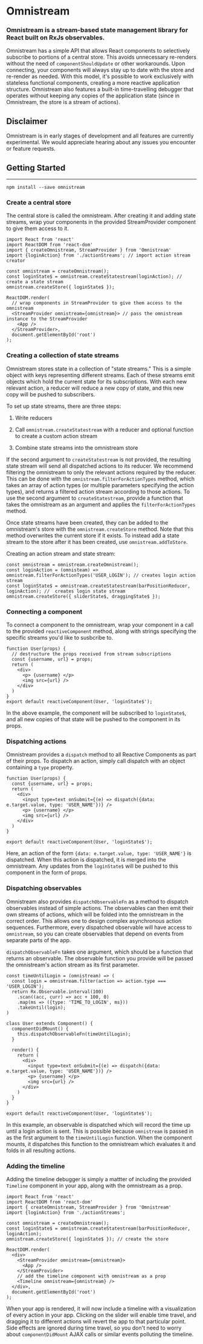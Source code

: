 # Omnistream
### Omnistream is a stream-based state management library for React built on RxJs observables.

Omnistream has a simple API that allows React components to selectively subscribe to portions of a central store. This avoids unnecessary re-renders without the need of `componentShouldUpdate` or other workarounds. Upon connecting, your components will always stay up to date with the store and re-render as needed. With this model, it's possible to work exclusively with stateless functional components, creating a more reactive application structure. Omnistream also features a built-in time-travelling debugger that operates without keeping any copies of the application state (since in Omnistream, the store is a stream of actions).

## Disclaimer

Omnistream is in early stages of development and all features are currently experimental. We would appreciate hearing about any issues you encounter or feature requests.

## Getting Started
----

`npm install --save omnistream`

### Create a central store 

The central store is called the omnistream. After creating it and adding state streams, wrap your components in the provided StreamProvider component to give them access to it.

``` 
import React from 'react'
import ReactDOM from 'react-dom'
import { createOmnistream, StreamProvider } from 'Omnistream'
import {loginAction} from './actionStreams'; // import action stream creator

const omnistream = createOmnistream();
const loginState$ = omnistream.createStatestream(loginAction); // create a state stream
omnistream.createStore({ loginState$ });

ReactDOM.render(
  // wrap components in StreamProvider to give them access to the omnistream
  <StreamProvider omnistream={omnistream}> // pass the omnistream instance to the StreamProvider
    <App />
  </StreamProvider>,
  document.getElementById('root')
);
```

### Creating a collection of state streams

Omnistream stores state in a collection of "state streams." This is a simple object with keys representing different streams. Each of these streams emit objects which hold the current state for its subscriptions. With each new relevant action, a reducer will reduce a new copy of state, and this new copy will be pushed to subscribers.

To set up state streams, there are three steps: 

1. Write reducers

2. Call `omnistream.createStatestream` with a reducer and optional function to create a custom action stream

3. Combine state streams into the omnistream store

If the second argument to `createStatestream` is not provided, the resulting state stream will send all dispatched actions to its reducer. We recommend filtering the omnistream to only the relevant actions required by the reducer. This can be done with the `omnistream.filterForActionTypes` method, which takes an array of action types (or multiple parameters specifying the action types), and returns a filtered action stream according to those actions. To use the second argument to `createStatestream`, provide a function that takes the omnistream as an argument and applies the `filterForActionTypes` method.

Once state streams have been created, they can be added to the omnistream's store with the `omnistream.createStore` method. Note that this method overwrites the current store if it exists. To instead add a state stream to the store after it has been created, use `omnistream.addToStore`. 


Creating an action stream and state stream:

```
const omnistream = omnistream.createOmnistream();
const loginAction = (omnisteam) => omnistream.filterForActionTypes('USER_LOGIN'); // creates login action stream
const loginState$ = omnistream.createStatestream(barPositionReducer, loginAction); //  creates login state stream
omnistream.createStore({ sliderState$, draggingState$ });
```

### Connecting a component

To connect a component to the omnistream, wrap your component in a call to the provided `reactiveComponent` method, along with strings specifying the specific streams you'd like to susbcribe to.

```
function User(props) {
  // destructure the props received from stream subscriptions
  const {username, url} = props;
  return (
    <div>
      <p> {username} </p>
      <img src={url} />
    </div>
  )
}
export default reactiveComponent(User, 'loginState$');
```

In the above example, the component will be subscribed to `loginState$`, and all new copies of that state will be pushed to the component in its props.

### Dispatching actions

Omnistream provides a `dispatch` method to all Reactive Components as part of their props. To dispatch an action, simply call dispatch with an object containing a `type` property.

```
function User(props) {
  const {username, url} = props;
  return (
    <div>
      <input type=text onSubmit={(e) => dispatch({data: e.target.value, type: 'USER_NAME'})} />
      <p> {username} </p>
      <img src={url} />
    </div>
  )
}

export default reactiveComponent(User, 'loginState$');
```

Here, an action of the form `{data: e.target.value, type: 'USER_NAME'}` is dispatched. When this action is dispatched, it is merged into the omnistream. Any updates from the `loginState$` will be pushed to this component in the form of props.

### Dispatching observables

Omnistream also provides `dispatchObservableFn` as a method to dispatch observables instead of simple actions. The observables can then emit their own streams of actions, which will be folded into the omnistream in the correct order. This allows one to design complex asynchronous action sequences. Furthermore, every dispatched observable will have access to `omnistream`, so you can create observables that depend on events from separate parts of the app.

`dispatchObservableFn` takes one argument, which should be a function that returns an observable. The observable function you provide will be passed the omnistream's action stream as its first parameter.

```
const timeUntilLogin = (omnistream) => (
  const login = omnistream.filter(action => action.type === 'USER_LOGIN');
  return Rx.Observable.interval(100)
    .scan((acc, curr) => acc + 100, 0)
    .map(ms => ({type: 'TIME_TO_LOGIN', ms}))
    .takeUntil(login);
)

class User extends Component() {
  componentDidMount() {
    this.dispatchObservableFn(timeUntilLogin);
  }

  render() {
    return (
      <div>
        <input type=text onSubmit={(e) => dispatch({data: e.target.value, type: 'USER_NAME'})} />
        <p> {username} </p>
        <img src={url} />
      </div>
    )
  }
}

export default reactiveComponent(User, 'loginState$');
```

In this example, an observable is dispatched which will record the time up until a login action is sent. This is possible because `omnistream` is passed in as the first argument to the `timeUntilLogin` function. When the component mounts, it dispatches this function to the omnistream which evaluates it and folds in all resulting actions.


### Adding the timeline 

Adding the timeline debugger is simply a mattter of including the provided `Timeline` component in your app, along with the omnistream as a prop. 

``` 
import React from 'react'
import ReactDOM from 'react-dom'
import { createOmnistream, StreamProvider } from 'Omnistream'
import {loginAction} from './actionStreams';

const omnistream = createOmnistream();
const loginState$ = omnistream.createStatestream(barPositionReducer, loginAction); 
omnistream.createStore({ loginState$ }); // create the store

ReactDOM.render(
  <div>
    <StreamProvider omnistream={omnistream}>
      <App />
    </StreamProvider>
    // add the timeline component with omnistream as a prop
    <Timeline omnistream={omnistream} />
  </div>,
  document.getElementById('root')
);
```

When your app is rendered, it will now include a timeline with a visualization of every action in your app. Clicking on the slider will enable time travel, and dragging it to different actions will revert the app to that particular point. Side effects are ignored during time travel, so you don't need to worry about `componentDidMount` AJAX calls or similar events polluting the timeline.
